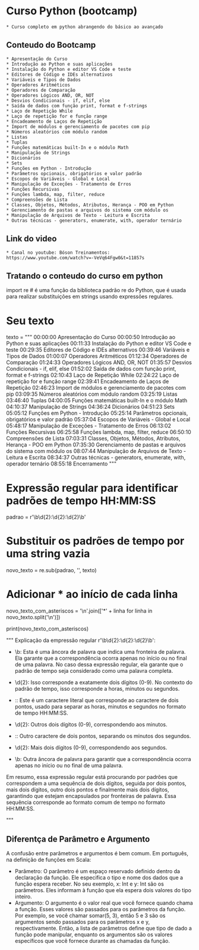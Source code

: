 # Curso  Python (bootcamp)

    * Curso completo em python abrangendo do básico ao avançado 

## Conteudo do Bootcamp

    * Apresentação do Curso
    * Introdução ao Python e suas aplicações
    * Instalação do Python e editor VS Code e teste
    * Editores de Código e IDEs alternativos
    * Variáveis e Tipos de Dados
    * Operadores Aritméticos
    * Operadores de Comparação
    * Operadores Lógicos AND, OR, NOT
    * Desvios Condicionais - if, elif, else
    * Saída de dados com função print, format e f-strings
    * Laço de Repetição While
    * Laço de repetição for e função range
    * Encadeamento de Laços de Repetição
    * Import de módulos e gerenciamento de pacotes com pip
    * Números aleatórios com módulo random
    * Listas
    * Tuplas
    * Funções matemáticas built-In e o módulo Math
    * Manipulação de Strings
    * Dicionários
    * Sets
    * Funções em Python - Introdução
    * Parâmetros opcionais, obrigatórios e valor padrão
    * Escopos de Variáveis - Global e Local
    * Manipulação de Exceções - Tratamento de Erros
    * Funções Recursivas
    * Funções lambda, map, filter, reduce
    * Compreensões de Lista
    * Classes, Objetos, Métodos, Atributos, Herança - POO em Python
    * Gerenciamento de pastas e arquivos do sistema com módulo os
    * Manipulação de Arquivos de Texto - Leitura e Escrita
    * Outras técnicas - generators, enumerate, with, operador ternário


## Link do video

    * Canal no youtube: Bóson Treinamentos:  https://www.youtube.com/watch?v=-VeVq64Fgw0&t=11857s

## Tratando o conteudo do curso em python

import re # é uma função da biblioteca padrão re do Python, que é usada para realizar substituições em strings usando expressões regulares.

# Seu texto
texto = """
00:00:00 Apresentação do Curso
00:00:50 Introdução ao Python e suas aplicações
00:11:33 Instalação do Python e editor VS Code e teste
00:29:35 Editores de Código e IDEs alternativos
00:39:46 Variáveis e Tipos de Dados
01:00:07 Operadores Aritméticos
01:12:34 Operadores de Comparação
01:24:33 Operadores Lógicos AND, OR, NOT
01:35:57 Desvios Condicionais - if, elif, else
01:52:02 Saída de dados com função print, format e f-strings
02:10:43 Laço de Repetição While
02:24:22 Laço de repetição for e função range
02:39:41 Encadeamento de Laços de Repetição
02:46:23 Import de módulos e gerenciamento de pacotes com pip
03:09:35 Números aleatórios com módulo random
03:25:19 Listas
03:46:40 Tuplas
04:00:05 Funções matemáticas built-In e o módulo Math
04:10:37 Manipulação de Strings
04:36:24 Dicionários
04:51:23 Sets
05:05:12 Funções em Python - Introdução
05:25:14 Parâmetros opcionais, obrigatórios e valor padrão
05:37:04 Escopos de Variáveis - Global e Local
05:48:17 Manipulação de Exceções - Tratamento de Erros
06:13:02 Funções Recursivas
06:25:58 Funções lambda, map, filter, reduce
06:50:10 Compreensões de Lista
07:03:31 Classes, Objetos, Métodos, Atributos, Herança - POO em Python
07:35:30 Gerenciamento de pastas e arquivos do sistema com módulo os
08:07:44 Manipulação de Arquivos de Texto - Leitura e Escrita
08:34:37 Outras técnicas - generators, enumerate, with, operador ternário
08:55:18 Encerramento
"""

# Expressão regular para identificar padrões de tempo HH:MM:SS
padrao = r'\b\d{2}:\d{2}:\d{2}\b' 

# Substituir os padrões de tempo por uma string vazia
novo_texto = re.sub(padrao, '', texto)

# Adicionar * ao início de cada linha
novo_texto_com_asteriscos = '\n'.join(['*' + linha for linha in novo_texto.split('\n')])

print(novo_texto_com_asteriscos)

""" 
Explicação da empressão regular r'\b\d{2}:\d{2}:\d{2}\b':

* \b: Esta é uma âncora de palavra que indica uma fronteira de palavra. Ela garante que a correspondência ocorra apenas no início ou no final de uma palavra. No caso dessa expressão regular, ela garante que o padrão de tempo seja considerado como uma palavra completa.

* \d{2}: Isso corresponde a exatamente dois dígitos (0-9). No contexto do padrão de tempo, isso corresponde a horas, minutos ou segundos.

* :: Este é um caractere literal que corresponde ao caractere de dois pontos, usado para separar as horas, minutos e segundos no formato de tempo HH:MM:SS.

* \d{2}: Outros dois dígitos (0-9), correspondendo aos minutos.

* :: Outro caractere de dois pontos, separando os minutos dos segundos.

* \d{2}: Mais dois dígitos (0-9), correspondendo aos segundos.

* \b: Outra âncora de palavra para garantir que a correspondência ocorra apenas no início ou no final de uma palavra.

Em resumo, essa expressão regular está procurando por padrões que correspondem a uma sequência de dois dígitos, seguida por dois pontos, mais dois dígitos, outro dois pontos e finalmente mais dois dígitos, garantindo que estejam encapsulados por fronteiras de palavra. Essa sequência corresponde ao formato comum de tempo no formato HH:MM:SS.

"""

## Diferentça de Parâmetro e Argumento


A confusão entre parâmetros e argumentos é bem comum.  Em português, na definição de funções em Scala:

 * Parâmetro: O parâmetro é um espaço reservado definido dentro da declaração da função. Ele especifica o tipo e nome dos dados que a função espera receber. No seu exemplo, x: Int e y: Int são os parâmetros. Eles informam à função que ela espera dois valores do tipo inteiro.
 * Argumento: O argumento é o valor real que você fornece quando chama a função. Esses valores são passados para os parâmetros da função. Por exemplo, se você chamar somar(5, 3), então 5 e 3 são os argumentos sendo passados para os parâmetros x e y, respectivamente.
Então, a lista de parâmetros define que tipo de dado a função pode manipular, enquanto os argumentos são os valores específicos que você fornece durante as chamadas da função.
